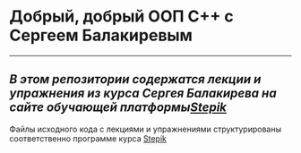 # Добрый, добрый ООП C++ с Сергеем Балакиревым
---
*В этом репозитории содержатся лекции и упражнения из курса Сергея Балакирева на сайте обучающей платформы[Stepik](https://stepik.org/catalog)*
---
Файлы исходного кода с лекциями и упражнениями структурированы соответственно программе курса [Stepik](https://stepik.org/course/205781/syllabus)